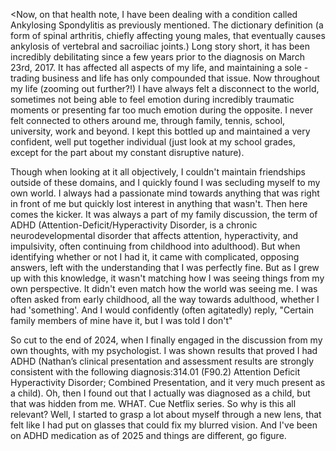 <Now, on that health note, I have been dealing with a condition called Ankylosing Spondylitis as previously mentioned. The dictionary definition (a form of spinal arthritis, chiefly affecting young males, that eventually causes ankylosis of vertebral and sacroiliac joints.) Long story short, it has been incredibly debilitating since a few years prior to the diagnosis on March 23rd, 2017. It has affected all aspects of my life, and maintaining a sole - trading business and life has only compounded that issue. Now throughout my life (zooming out further?!) I have always felt a disconnect to the world, sometimes not being able to feel emotion during incredibly traumatic moments or presenting far too much emotion during the opposite. I never felt connected to others around me, through family, tennis, school, university, work and beyond. I kept this bottled up and maintained a very confident, well put together individual (just look at my school grades, except for the part about my constant disruptive nature). 

Though when looking at it all objectively, I couldn't maintain friendships outside of these domains, and I quickly found I was secluding myself to my own world. I always had a passionate mind towards anything that was right in front of me but quickly lost interest in anything that wasn't. Then here comes the kicker. It was always a part of my family discussion, the term of ADHD (Attention-Deficit/Hyperactivity Disorder, is a chronic neurodevelopmental disorder that affects attention, hyperactivity, and impulsivity, often continuing from childhood into adulthood). But when identifying whether or not I had it, it came with complicated, opposing answers, left with the understanding that I was perfectly fine. But as I grew up with this knowledge, it wasn't matching how I was seeing things from my own perspective. It didn't even match how the world was seeing me. I was often asked from early childhood, all the way towards adulthood, whether I had 'something'. And I would confidently (often agitatedly) reply, "Certain family members of mine have it, but I was told I don't" 

So cut to the end of 2024, when I finally engaged in the discussion from my own thoughts, with my psychologist. I was shown results that proved I had ADHD (Nathan’s clinical presentation and assessment results are strongly consistent with the following diagnosis:314.01 (F90.2) Attention Deficit Hyperactivity Disorder; Combined Presentation, and it very much present as a child). Oh, then I found out that I actually was diagnosed as a child, but that was hidden from me. WHAT. Cue Netflix series. So why is this all relevant? Well, I started to grasp a lot about myself through a new lens, that felt like I had put on glasses that could fix my blurred vision. And I've been on ADHD medication as of 2025 and things are different, go figure. 





